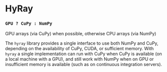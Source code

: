 # HyRay
### `GPU ? CuPy : NumPy`
GPU arrays (via CuPy) when possible, otherwise CPU arrays (via NumPy)

The `hyray` library provides a single interface to use both NumPy and CuPy, depending on the availability of CuPy, CUDA, or sufficient memory. With `hyray` a single implementation can run with CuPy when CuPy is available (on a local machine with a GPU), and still work with NumPy when on GPU or insufficient memory is available (such as on continuous integration servers).


